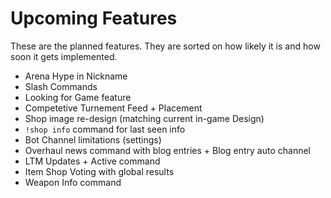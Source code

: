 # Upcoming Features

These are the planned features. They are sorted on how likely it is and how soon it gets implemented.

* Arena Hype in Nickname
* Slash Commands
* Looking for Game feature
* Competetive Turnement Feed + Placement
* Shop image re-design \(matching current in-game Design\)
* `!shop info` command for last seen info
* Bot Channel limitations \(settings\)
* Overhaul news command with blog entries + Blog entry auto channel
* LTM Updates + Active command
* Item Shop Voting with global results
* Weapon Info command

